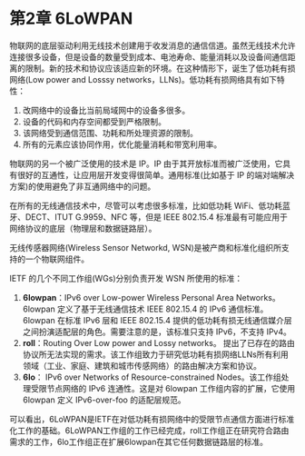 # 第2章 6LoWPAN

物联网的底层驱动利用无线技术创建用于收发消息的通信信道。虽然无线技术允许连接很多设备，但是设备的数量受到成本、电池寿命、能量消耗以及设备间通信距离的限制。新的技术和协议应该适应新的环境。在这种情形下，诞生了低功耗有损网络(Low power and Losssy networks，LLNs)。低功耗有损网络具有如下特性：

  1. 改网络中的设备比当前局域网中的设备多很多。
  2. 设备的代码和内存空间都受到严格限制。
  3. 该网络受到通信范围、功耗和所处理资源的限制。
  4. 所有的元素应该协同作用，优化能量消耗和带宽利用率。

物联网的另一个被广泛使用的技术是 IP。IP 由于其开放标准而被广泛使用，它具有很好的互通性，让应用层开发变得很简单。通用标准(比如基于 IP 的端对端解决方案)的使用避免了非互通网络中的问题。

在所有的无线通信技术中，尽管可以考虑很多标准，比如低功耗 WiFi、低功耗蓝牙、DECT、ITUT G.9959、NFC 等，但是 IEEE  802.15.4 标准最有可能应用于网络协议的底层（物理层和数据链路层）。

无线传感器网络(Wireless Sensor Networkd, WSN)是被产商和标准化组织所支持的一个物联网组件。

IETF 的几个不同工作组(WGs)分别负责开发 WSN 所使用的标准：
1. **6lowpan**：IPv6 over Low-power Wireless Personal Area Networks。6lowpan 定义了基于无线通信技术 IEEE 802.15.4 的 IPv6 通信标准。6lowpan 在标准 IPv6 层和 IEEE 802.15.4 提供的低功耗有损无线通信媒介层之间扮演适配层的角色。需要注意的是，该标准只支持 IPv6，不支持 IPv4。
2. **roll**：Routing Over Low power and Lossy networks。 提出了已存在的路由协议所无法实现的需求。该工作组致力于研究低功耗有损网络LLNs所有利用领域（工业、家庭、建筑和城市传感网络）的路由解决方案和协议。
3. **6lo**： IPv6 over Networks of Resource-constrained Nodes。该工作组处理受限节点网络的 IPv6 连通性。这是对 6lowpan 工作组内容的扩展，它使用6lowpan 定义 IPv6-over-foo 的适配层规范。

可以看出，6LoWPAN是IETF在对低功耗有损网络中的受限节点通信方面进行标准化工作的基础。6LoWPAN工作组的工作已经完成，roll工作组正在研究符合路由需求的工作，6lo工作组正在扩展6lowpan在其它任何数据链路层的标准。